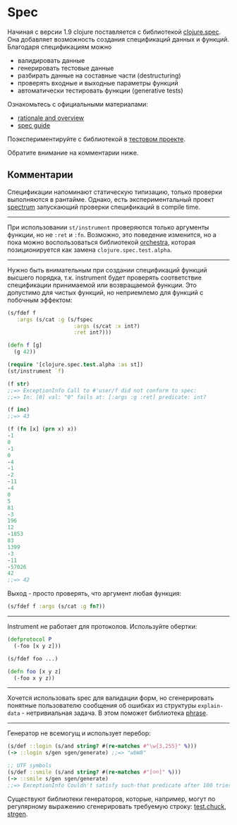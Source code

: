 # Spec

Начиная с версии 1.9 clojure поставляется с библиотекой
[clojure.spec](https://github.com/clojure/spec.alpha).
Она добавляет возможность создания спецификаций данных и функций.
Благодаря спецификациям можно

+ валидировать данные
+ генерировать тестовые данные
+ разбирать данные на составные части (destructuring)
+ проверять входные и выходные параметры функций
+ автоматически тестировать функции (generative tests)

Ознакомьтесь с официальными материалами:

+ [rationale and overview](https://clojure.org/about/spec)
+ [spec guide](https://clojure.org/guides/spec)

Поэкспериментируйте с библиотекой в [тестовом проекте](/sources/1-clojure/8-spec).

Обратите внимание на комментарии ниже.

## Комментарии

Спецификации напоминают стaтическyю типизацию, только проверки выполняются в рантайме.
Однако, есть экспериментальный проект [spectrum](https://github.com/arohner/spectrum)
запускающий проверки спецификаций в compile time.

***

При использовании `st/instrument` проверяются только аргументы функции, но не `:ret` и `:fn`.
Возможно, это поведение изменится, но а пока можно воспользоваться библиотекой
[orchestra](https://github.com/jeaye/orchestra), которая позиционируется как
замена `clojure.spec.test.alpha`.

***

Нужно быть внимательным при создании спецификаций функций высшего порядка, т.к. instrument
будет проверять соответствие спецификации принимаемой или возвращаемой функции.
Это допустимо для чистых функций, но неприемлемо для функций с побочным эффектом:

```clojure
(s/fdef f
   :args (s/cat :g (s/fspec
                     :args (s/cat :x int?)
                     :ret int?)))

(defn f [g]
  (g 42))

(require '[clojure.spec.test.alpha :as st])
(st/instrument `f)

(f str)
;;=> ExceptionInfo Call to #'user/f did not conform to spec:
;;=> In: [0] val: "0" fails at: [:args :g :ret] predicate: int?

(f inc)
;;=> 43

(f (fn [x] (prn x) x))
-1
0
-1
0
-4
-1
-2
-11
-4
0
5
81
-3
196
12
-1853
83
1399
-3
-11
-57026
42
;;=> 42
```

Выход - просто проверять, что аргумент любая функция:

```clojure
(s/fdef f :args (s/cat :g fn?))

```

***

Instrument не работает для протоколов.
Используйте обертки:

```clojure
(defprotocol P
  (-foo [x y z]))

(s/fdef foo ...)

(defn foo [x y z]
  (-foo x y z))
```

***

Хочется использовать spec для валидации форм, но сгенерировать понятные пользователю
сообщения об ошибках из структуры `explain-data` - нетривиальная задача. В этом поможет
библиотека [phrase](https://github.com/alexanderkiel/phrase).

***

Генератор не всемогущ и использует перебор:

```clojure
(s/def ::login (s/and string? #(re-matches #"\w{3,255}" %)))
(-> ::login s/gen sgen/generate) ;;=> "wbW8"

;; UTF symbols
(s/def ::smile (s/and string? #(re-matches #"[☺☹]" %)))
(-> ::smile s/gen sgen/generate)
;;=> ExceptionInfo Couldn't satisfy such-that predicate after 100 tries.
```

Существуют библиотеки генераторов, которые, например, могут по регулярному выражению
сгенерировать требуемую строку:
[test.chuck](https://github.com/gfredericks/test.chuck),
[strgen](https://github.com/miner/strgen).
